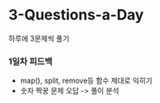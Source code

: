 # 3-Questions-a-Day
하루에 3문제씩 풀기

### 1일차 피드백
- map(), split, remove등 함수 제대로 익히기
- 숫자 짝꿍 문제 오답 -> 풀이 분석
